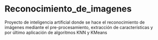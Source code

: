 # Reconocimiento_de_imagenes
 Proyecto de inteligencia artificial donde se hace el reconocimiento de imágenes mediante el pre-procesamiento, extracción de características y por último aplicación de algoritmos KNN y KMeans
